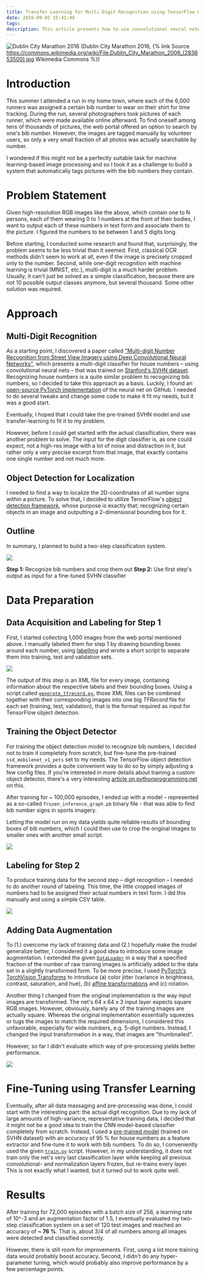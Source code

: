 ```yaml
---
title: Transfer Learning for Multi-Digit Recognition using TensorFlow Object Detection and SVHN Classifier
date: 2019-09-05 15:41:49
tags:
description: This article presents how to use convolutional neural networks and TensorFlow object detection to localize and recognize multi-digit labels from pictures of runners at sports events.
---
```

![Dublin City Marathon 2016](https://miro.medium.com/max/1024/1*ZrlYBlKXiADNJC6OsOKTMg.jpeg)
(Dublin City Marathon 2016, {% link Source https://commons.wikimedia.org/wiki/File:Dublin_City_Marathon_2006_(283653500).jpg Wikimedia Commons %})

# Introduction
This summer I attended a run in my home town, where each of the 6,000 runners was assigned a certain bib number to wear on their shirt for time tracking. During the run, several photographers took pictures of each runner, which were made available online afterward. To find oneself among tens of thousands of pictures, the web portal offered an option to search by one's bib number. However, the images are tagged manually by volunteer users, so only a very small fraction of all photos was actually searchable by number.

I wondered if this might not be a perfectly suitable task for machine learning-based image processing and so I took it as a challenge to build a system that automatically tags pictures with the bib numbers they contain.

# Problem Statement
Given high-resolution RGB images like the above, which contain one to N persons, each of them wearing 0 to 1 numbers at the front of their bodies, I want to output each of these numbers in text form and associate them to the picture. I figured the numbers to be between 1 and 5 digits long.

Before starting, I conducted some research and found that, surprisingly, the problem seems to be less trivial than it seemed. First, classical OCR methods didn't seem to work at all, even if the image is precisely cropped only to the number. Second, while one-digit recognition with machine learning is trivial (MNIST, etc.), multi-digit is a much harder problem. Usually, it can't just be solved as a simple classification, because there are not 10 possible output classes anymore, but several thousand. Some other solution was required.

# Approach
## Multi-Digit Recognition 
As a starting point, I discovered a paper called ["Multi-digit Number Recognition from Street View Imagery using Deep Convolutional Neural Networks"](http://arxiv.org/pdf/1312.6082.pdf), which presents a multi-digit classifier for house numbers – using convolutional neural nets – that was trained on [Stanford's SVHN dataset](http://ufldl.stanford.edu/housenumbers/). Recognizing house numbers is a quite similar problem to recognizing bib numbers, so I decided to take this approach as a basis.
Luckily, I found an [open-source PyTorch implementation](https://github.com/potterhsu/SVHNClassifier-PyTorch) of the neural net on GitHub. I needed to do several tweaks and change some code to make it fit my needs, but it was a good start.

Eventually, I hoped that I could take the pre-trained SVHN model and use transfer-learning to fit it to my problem. 

However, before I could get started with the actual classification, there was another problem to solve. The input for the digit classifier is, as one could expect, not a high-res image with a lot of noise and distraction in it, but rather only a very precise excerpt from that image, that exactly contains one single number and not much more. 


## Object Detection for Localization
I needed to find a way to localize the 2D-coordinates of all number signs within a picture. To solve that, I decided to utilize TensorFlow's [object detection framework](https://github.com/tensorflow/models/tree/master/research/object_detection), whose purpose is exactly that; recognizing certain objects in an image and outputting a 2-dimensional bounding box for it. 

## Outline

In summary, I planned to build a two-step classification system.

![](https://apps.muetsch.io/images/o:auto?image=https://muetsch.io/images/svhn_steps.png)

**Step 1:** Recognize bib numbers and crop them out
**Step 2:** Use first step's output as input for a fine-tuned SVHN classifier

# Data Preparation
## Data Acquisition and Labeling for Step 1
First, I started collecting 1,000 images from the web portal mentioned above. I manually labeled them for step 1 by drawing bounding boxes around each number, using [labelImg](https://github.com/tzutalin/labelImg) and wrote a short script to separate them into training, test and validation sets.

![](https://apps.muetsch.io/images/o:auto?image=https://muetsch.io/images/svhn_labelimg.png)

The output of this step is an XML file for every image, containing information about the respective labels and their bounding boxes. Using a script called [`generate_tfrecord.py`](https://github.com/datitran/raccoon_dataset/blob/master/generate_tfrecord.py), those XML files can be combined together with their corresponding images into one big _TFRecord_ file for each set (training, test, validation), that is the format required as input for TensorFlow object detection.

## Training the Object Detector
For training the object detection model to recognize bib numbers, I decided not to train it completely from scratch, but fine-tune the pre-trained `ssd_mobilenet_v1_pets` set to my needs. The TensorFlow object detection framework provides a quite convenient way to do so by simply adjusting a few config files. If you're interested in more details about training a custom object detector, there's a very interesting [article on pythonprogramming.net](https://pythonprogramming.net/introduction-use-tensorflow-object-detection-api-tutorial/) on this. 

After training for ~ 100,000 episodes, I ended up with a model – represented as a so-called `frozen_inference_graph.pb` binary file - that was able to find bib number signs in sports imagery. 

Letting the model run on my data yields quite reliable results of bounding boxes of bib numbers, which I could then use to crop the original images to smaller ones with another small script. 

![](https://apps.muetsch.io/images/o:auto?image=https://muetsch.io/images/svhn_cropped_images.png)

## Labeling for Step 2
To produce training data for the second step – digit recognition – I needed to do another round of labeling. This time, the little cropped images of numbers had to be assigned their actual numbers in text form. I did this manually and using a simple CSV table. 

![](https://apps.muetsch.io/images/o:auto?image=https://muetsch.io/images/svhn_labels.png) 

## Adding Data Augmentation
To (1.) overcome my lack of training data and (2.) hopefully make the model generalize better, I considered it a good idea to introduce some image augmentation. I extended the given [`DataLoader`](https://github.com/potterhsu/SVHNClassifier-PyTorch/blob/master/dataset.py) in a way that a specified fraction of the number of raw training images is artificially added to the data set in a slightly transformed form. To be more precise, I used [PyTorch's TorchVision Transforms](https://pytorch.org/docs/stable/torchvision/transforms.html) to introduce (a) color jitter (variance in brightness, contrast, saturation, and hue), (b) [affine transformations](https://en.wikipedia.org/wiki/Affine_transformation) and (c) rotation.

Another thing I changed from the original implementation is the way input images are transformed. The net's 64 x 64 x 3 input layer expects square RGB images. However, obviously, barely any of the training images are actually square. Whereas the original implementation essentially squeezes or tugs the images to match the required dimensions, I considered this unfavorable, especially for wide numbers, e.g. 5-digit numbers. Instead, I changed the input transformation in a way, that images are "thumbnailed". 

However, so far I didn't evaluate which way of pre-processing yields better performance.

![](https://apps.muetsch.io/images/o:auto?image=https://muetsch.io/images/svhn_cropping.png)

 
# Fine-Tuning using Transfer Learning
Eventually, after all data massaging and pre-processing was done, I could start with the interesting part: the actual digit recognition.
Due to my lack of large amounts of high-variance, representative training data, I decided that it might not be a good idea to train the CNN model-based classifier completely from scratch. Instead, I used a [pre-trained model](https://github.com/potterhsu/SVHNClassifier-PyTorch#results) (trained on SVHN dataset) with an accuracy of 95 % for house numbers as a feature extractor and fine-tune it to work with bib numbers. To do so, I conveniently used the given [`train.py`](https://github.com/potterhsu/SVHNClassifier-PyTorch/blob/master/train.py) script. However, in my understanding, it does not train only the net's very last classification layer while keeping all previous convolutional- and normalization layers frozen, but re-trains every layer. This is not exactly what I wanted, but it turned out to work quite well.

# Results
After training for 72,000 episodes with a batch size of 256, a learning rate of 10^-3 and an augmentation factor of 1.5, I eventually evaluated my two-step classification system on a set of 120 test images and reached an accuracy of **~ 76 %**. That is, about 3/4 of all numbers among all images were detected and classified correctly.

However, there is still room for improvements. First, using a lot more training data would probably boost accuracy. Second, I didn't do any hyper-parameter tuning, which would probably also improve performance by a few percentage points.